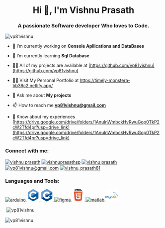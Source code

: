 <h1 align="center">Hi 👋, I'm Vishnu Prasath</h1>
<h3 align="center">A passionate Software developer Who loves to Code.</h3>

<p align="left"> <img src="https://komarev.com/ghpvc/?username=vp81vishnu&label=Profile%20views&color=0e75b6&style=flat" alt="vp81vishnu" /> </p>

- 🔭 I’m currently working on **Console Apllications and DataBases**

- 🌱 I’m currently learning **Sql Database**

- 👨‍💻 All of my projects are available at [https://github.com/vp81vishnu](https://github.com/vp81vishnu)

- 👨‍💻 Visit My Personal Portfolio at https://timely-monstera-bb36c2.netlify.app/

- 💬 Ask me about **My projects**

- 📫 How to reach me **vp81vishnu@gmail.com**

- 📄 Know about my experiences [https://drive.google.com/drive/folders/1AnuInWmbckHvRwuGop0TkP2cW2Tfd4pr?usp=drive_link](https://drive.google.com/drive/folders/1AnuInWmbckHvRwuGop0TkP2cW2Tfd4pr?usp=drive_link)

<h3 align="left">Connect with me:</h3>
<p align="left">
<a href="https://linkedin.com/in/vishnu prasath" target="blank"><img align="center" src="https://raw.githubusercontent.com/rahuldkjain/github-profile-readme-generator/master/src/images/icons/Social/linked-in-alt.svg" alt="vishnu prasath" height="30" width="40" /></a>
<a href="https://kaggle.com/vishnuprasathsp" target="blank"><img align="center" src="https://raw.githubusercontent.com/rahuldkjain/github-profile-readme-generator/master/src/images/icons/Social/kaggle.svg" alt="vishnuprasathsp" height="30" width="40" /></a>
<a href="https://fb.com/vishnu prasath" target="blank"><img align="center" src="https://raw.githubusercontent.com/rahuldkjain/github-profile-readme-generator/master/src/images/icons/Social/facebook.svg" alt="vishnu prasath" height="30" width="40" /></a>
<a href="https://instagram.com/vp81vishnu@gmail.com" target="blank"><img align="center" src="https://raw.githubusercontent.com/rahuldkjain/github-profile-readme-generator/master/src/images/icons/Social/instagram.svg" alt="vp81vishnu@gmail.com" height="30" width="40" /></a>
<a href="https://www.leetcode.com/vishnu_prasath81" target="blank"><img align="center" src="https://raw.githubusercontent.com/rahuldkjain/github-profile-readme-generator/master/src/images/icons/Social/leet-code.svg" alt="vishnu_prasath81" height="30" width="40" /></a>
</p>

<h3 align="left">Languages and Tools:</h3>
<p align="left"> <a href="https://www.arduino.cc/" target="_blank" rel="noreferrer"> <img src="https://cdn.worldvectorlogo.com/logos/arduino-1.svg" alt="arduino" width="40" height="40"/> </a> <a href="https://www.cprogramming.com/" target="_blank" rel="noreferrer"> <img src="https://raw.githubusercontent.com/devicons/devicon/master/icons/c/c-original.svg" alt="c" width="40" height="40"/> </a> <a href="https://www.w3schools.com/cpp/" target="_blank" rel="noreferrer"> <img src="https://raw.githubusercontent.com/devicons/devicon/master/icons/cplusplus/cplusplus-original.svg" alt="cplusplus" width="40" height="40"/> </a> <a href="https://www.figma.com/" target="_blank" rel="noreferrer"> <img src="https://www.vectorlogo.zone/logos/figma/figma-icon.svg" alt="figma" width="40" height="40"/> </a> <a href="https://www.w3.org/html/" target="_blank" rel="noreferrer"> <img src="https://raw.githubusercontent.com/devicons/devicon/master/icons/html5/html5-original-wordmark.svg" alt="html5" width="40" height="40"/> </a> <a href="https://www.mathworks.com/" target="_blank" rel="noreferrer"> <img src="https://upload.wikimedia.org/wikipedia/commons/2/21/Matlab_Logo.png" alt="matlab" width="40" height="40"/> </a> <a href="https://www.mysql.com/" target="_blank" rel="noreferrer"> <img src="https://raw.githubusercontent.com/devicons/devicon/master/icons/mysql/mysql-original-wordmark.svg" alt="mysql" width="40" height="40"/> </a> </p>

<p>&nbsp;<img align="center" src="https://github-readme-stats.vercel.app/api?username=vp81vishnu&show_icons=true&locale=en" alt="vp81vishnu" /></p>

<p><img align="center" src="https://github-readme-streak-stats.herokuapp.com/?user=vp81vishnu&" alt="vp81vishnu" /></p>

